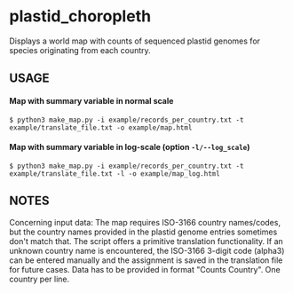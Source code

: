 plastid_choropleth
==================
Displays a world map with counts of sequenced plastid genomes for species originating from each country.

## USAGE
#### Map with summary variable in normal scale
```
$ python3 make_map.py -i example/records_per_country.txt -t example/translate_file.txt -o example/map.html
```

#### Map with summary variable in log-scale (option `-l/--log_scale`)
```
$ python3 make_map.py -i example/records_per_country.txt -t example/translate_file.txt -l -o example/map_log.html
```

## NOTES
Concerning input data:
The map requires ISO-3166 country names/codes, but the country names provided in the plastid genome entries sometimes don't match that.
The script offers a primitive translation functionality. If an unknown country name is encountered, the ISO-3166 3-digit code (alpha3) can be entered manually and the assignment is saved in the translation file for future cases.
Data has to be provided in format "Counts Country". One country per line.
